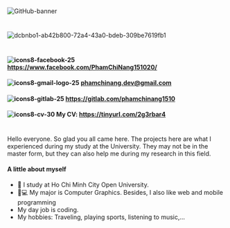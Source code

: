 #
![GitHub-banner](https://user-images.githubusercontent.com/87531241/141057087-aa67c316-b7d9-45f6-b7e2-52670eac8c92.png)
#
![dcbnbo1-ab42b800-72a4-43a0-bdeb-309be7619fb1](https://user-images.githubusercontent.com/87531241/140897463-c08dbf32-21da-4758-9623-c93178d276d7.gif)
#
#### ![icons8-facebook-25](https://user-images.githubusercontent.com/87531241/141216604-ce71b621-6457-4959-bed8-8123b47fb923.png)  https://www.facebook.com/PhamChiNang151020/
#### ![icons8-gmail-logo-25](https://user-images.githubusercontent.com/87531241/141216611-fe355ddb-bebe-4116-bdb8-475fb96a3e8e.png)  phamchinang.dev@gmail.com
#### ![icons8-gitlab-25](https://user-images.githubusercontent.com/87531241/141216616-6bb13aa2-c6db-4b6f-87ef-8bd0963f2850.png)  https://gitlab.com/phamchinang1510
#### ![icons8-cv-30](https://user-images.githubusercontent.com/87531241/148823064-98d08464-580c-432d-bc58-eedb155dba3d.png) My CV: https://tinyurl.com/2g3rbar4
#
Hello everyone. So glad you all came here. The projects here are what I experienced during my study at the University. They may not be in the master form, but they can also help me during my research in this field.
#### A little about myself
+ 🏫 I study at Ho Chi Minh City Open University.
+ 📲💻 My major is Computer Graphics. Besides, I also like web and mobile programming
+ My day job is coding.
+ My hobbies: Traveling, playing sports, listening to music,...
#
